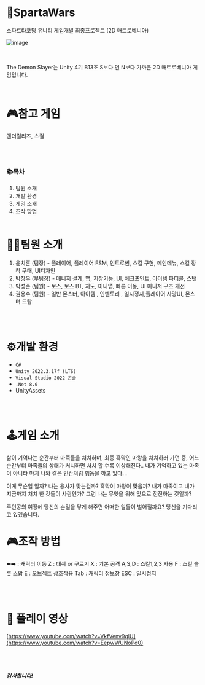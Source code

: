 # 🚩SpartaWars
스파르타코딩 유니티 게임개발 최종프로젝트 (2D 매트로베니아) 

![image](https://github.com/user-attachments/assets/46ea6391-1e49-4d4d-9c86-cff9c7d5e211)


<br/>

The Demon Slayer는 Unity 4기 B13조 S보다 먼 N보다 가까운 2D 매트로베니아 게임입니다.

<br/>

# 🎮참고 게임
엔더릴리즈, 스컬 

<br/><br/>

### 📚목차
1. 팀원 소개
2. 개발 환경
3. 게임 소개
4. 조작 방법
<br/><br/>

# 💁‍♂️팀원 소개
1. 윤치훈 (팀장) - 플레이어, 플레이어 FSM, 인트로씬, 스킬 구현, 메인메뉴, 스킬 장착 구매, UI디자인
2. 박창우 (부팀장) - 매니저 설계, 맵, 저장기능, UI, 체크포인트, 아이템 파티클, 스탯
3. 박성준 (팀원) - 보스, 보스 BT, 지도, 미니맵, 빠른 이동, UI 매니저 구조 개선
4. 권용수 (팀원) - 일반 몬스터, 아이템 , 인벤토리 , 일시정지,플레이어 사망UI, 몬스터 드랍 


<br/><br/>

# ⚙개발 환경
* ``C#``
* ``Unity 2022.3.17f (LTS)``
* ``Visual Studio 2022 콘솔``
* ``.Net 8.0``
* UnityAssets

<br/><br/>

# 🕹게임 소개
삶이 기억나는 순간부터 마족들을 처치하며, 최종 흑막인 마왕을 처치하러 가던 중,  어느 순간부터 마족들의 상태가 처치하면 처치 할 수록 이상해진다..  내가 기억하고 있는 마족이 아니라 마치 나와 같은 인간처럼 행동을 하고 있다. .

이게 무슨일 일까? 나는 용사가 맞는걸까? 흑막이 마왕이 맞을까? 내가 마족이고 내가 지금까지 처치 한 것들이 사람인가? 그럼 나는 무엇을 위해 앞으로 전진하는 것일까?  

주인공의 여정에 당신의 손길을 닿게 해주면 어떠한 일들이 벌어질까요? 당신을 기다리고 있겠습니다.

# 🎮조작 방법
⬅️➡️ : 캐릭터 이동 
Z : 대쉬 or 구르기
X : 기본 공격
A,S,D : 스킬1,2,3 사용
F : 스킬 슬롯 스왑
E : 오브젝트 상호작용
Tab : 캐릭터 정보창
ESC : 일시정지 

<br/><br/>

# 🎥 플레이 영상
[https://www.youtube.com/watch?v=VkfVenv9qlU](https://www.youtube.com/watch?v=EepwWUNoPd0)

<br/><br/>


##### 감사합니다!

